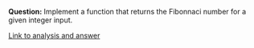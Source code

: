 **Question:** Implement a function that returns the Fibonnaci number for a given integer input.

[Link to analysis and answer](http://www.growingwiththeweb.com/2013/09/algorithm-fibonacci-sequence.html)
